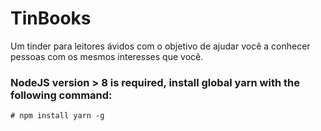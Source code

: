 # TinBooks
Um tinder para leitores ávidos com o objetivo de ajudar você a conhecer pessoas com os mesmos interesses que você.

### NodeJS version > 8 is required, install global yarn with the following command:

```
# npm install yarn -g
```
